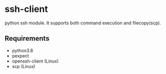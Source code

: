 # ssh-client
python ssh module. It supports both command execution and filecopy(scp).

## Requirements
- python3.8
- pexpect
- openssh-client (Linux)
- scp (Linux)
